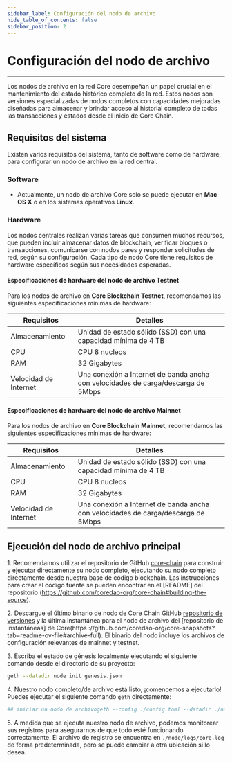 ```yaml
---
sidebar_label: Configuración del nodo de archivo
hide_table_of_contents: false
sidebar_position: 2
---
```


# Configuración del nodo de archivo

---

Los nodos de archivo en la red Core desempeñan un papel crucial en el mantenimiento del estado histórico completo de la red. Estos nodos son versiones especializadas de nodos completos con capacidades mejoradas diseñadas para almacenar y brindar acceso al historial completo de todas las transacciones y estados desde el inicio de Core Chain.

## Requisitos del sistema

Existen varios requisitos del sistema, tanto de software como de hardware, para configurar un nodo de archivo en la red central.

### Software

- Actualmente, un nodo de archivo Core solo se puede ejecutar en **Mac OS X** o en los sistemas operativos **Linux**.

### Hardware

Los nodos centrales realizan varias tareas que consumen muchos recursos, que pueden incluir almacenar datos de blockchain, verificar bloques o transacciones, comunicarse con nodos pares y responder solicitudes de red, según su configuración. Cada tipo de nodo Core tiene requisitos de hardware específicos según sus necesidades esperadas.

#### Especificaciones de hardware del nodo de archivo Testnet

Para los nodos de archivo en **Core Blockchain Testnet**, recomendamos las siguientes especificaciones mínimas de hardware:

| Requisitos            | Detalles                                                                          |
| --------------------- | --------------------------------------------------------------------------------- |
| Almacenamiento        | Unidad de estado sólido (SSD) con una capacidad mínima de 4 TB |
| CPU                   | CPU 8 nucleos                                                                     |
| RAM                   | 32 Gigabytes                                                                      |
| Velocidad de Internet | Una conexión a Internet de banda ancha con velocidades de carga/descarga de 5Mbps |

#### Especificaciones de hardware del nodo de archivo Mainnet

Para los nodos de archivo en **Core Blockchain Mainnet**, recomendamos las siguientes especificaciones mínimas de hardware:

| Requisitos            | Detalles                                                                          |
| --------------------- | --------------------------------------------------------------------------------- |
| Almacenamiento        | Unidad de estado sólido (SSD) con una capacidad mínima de 4 TB |
| CPU                   | CPU 8 nucleos                                                                     |
| RAM                   | 32 Gigabytes                                                                      |
| Velocidad de Internet | Una conexión a Internet de banda ancha con velocidades de carga/descarga de 5Mbps |

## Ejecución del nodo de archivo principal

1\. Recomendamos utilizar el repositorio de GitHub [core-chain](https://github.com/coredao-org/core-chain) para construir y ejecutar directamente su nodo completo, ejecutando su nodo completo directamente desde nuestra base de código blockchain. Las instrucciones para crear el código fuente se pueden encontrar en el [README] del repositorio (https://github.com/coredao-org/core-chain#building-the-source).

2\. Descargue el último binario de nodo de Core Chain GitHub [repositorio de versiones](https://github.com/coredao-org/core-chain/releases/latest) y la última instantánea para el nodo de archivo del [repositorio de instantáneas] de Core(https ://github.com/coredao-org/core-snapshots?tab=readme-ov-file#archive-full). El binario del nodo incluye los archivos de configuración relevantes de mainnet y testnet.

3\. Escriba el estado de génesis localmente ejecutando el siguiente comando desde el directorio de su proyecto:

```bash
geth --datadir node init genesis.json
```

4\. Nuestro nodo completo/de archivo está listo, ¡comencemos a ejecutarlo! Puedes ejecutar el siguiente comando `geth` directamente:

```bash
## iniciar un nodo de archivogeth --config ./config.toml --datadir ./node --cache 8000 --gcmode=archive --syncmode=full 
```

5\. A medida que se ejecuta nuestro nodo de archivo, podemos monitorear sus registros para asegurarnos de que todo esté funcionando correctamente. El archivo de registro se encuentra en `./node/logs/core.log` de forma predeterminada, pero se puede cambiar a otra ubicación si lo desea.
